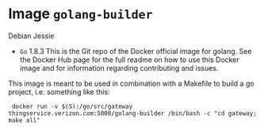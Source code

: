 # Image `golang-builder`

Debian Jessie

 + `Go` 1.8.3
This is the Git repo of the Docker official image for golang. See the Docker Hub page for the full readme on how to use this Docker image and for information regarding contributing and issues.

This image is meant to be used in combination with a Makefile to build a go project, i.e. something like this:

     docker run -v $(S):/go/src/gateway thingservice.verizon.com:5000/golang-builder /bin/bash -c "cd gateway; make all"
